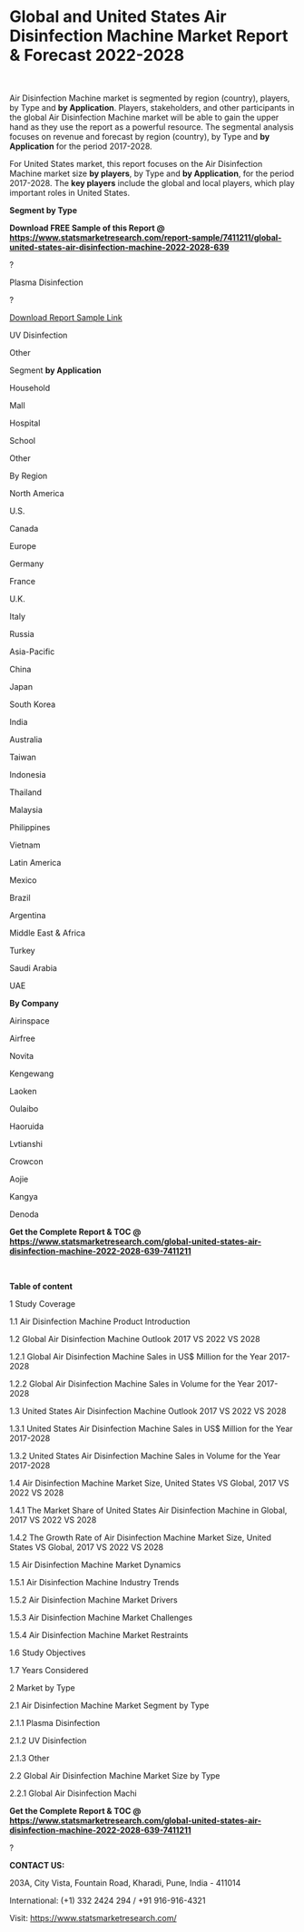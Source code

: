 <h1>Global and United States Air Disinfection Machine Market Report & Forecast 2022-2028</h1><br/><p>Air Disinfection Machine market is segmented by region (country), players, by Type and <strong>by Application</strong>. Players, stakeholders, and other participants in the global Air Disinfection Machine market will be able to gain the upper hand as they use the report as a powerful resource. The segmental analysis focuses on revenue and forecast by region (country), by Type and <strong>by Application</strong> for the period 2017-2028.</p>
 
 
 
 <p>For United States market, this report focuses on the Air Disinfection Machine market size <strong>by players</strong>, by Type and <strong>by Application</strong>, for the period 2017-2028. The <strong>key players</strong> include the global and local players, which play important roles in United States.</p>
 
 
 
 <p><strong>Segment by Type</strong></p>
 
 
 
 <div><b>Download FREE Sample of this Report @ <a href="https://www.statsmarketresearch.com/download-free-sample/7411211/global-united-states-air-disinfection-machine-2022-2028-639">https://www.statsmarketresearch.com/report-sample/7411211/global-united-states-air-disinfection-machine-2022-2028-639</a></b></div>
 
 
 
 <p>? </p>
 
 
 
 <p>Plasma Disinfection</p>
 
 
 
 <p>? </p>
 
 
 
 <p><a href="https://www.statsmarketresearch.com/download-free-sample/7411211/global-united-states-air-disinfection-machine-2022-2028-639">Download Report Sample Link</a></p>
 
 
 
 <p>UV Disinfection</p>
 
 
 
 <p>Other</p>
 
 
 
 <p>Segment <strong>by Application</strong></p>
 
 
 
 <p>Household</p>
 
 
 
 <p>Mall</p>
 
 
 
 <p>Hospital</p>
 
 
 
 <p>School</p>
 
 
 
 <p>Other</p>
 
 
 
 <p>By Region</p>
 
 
 
 <p>North America</p>
 
 
 
 <p>U.S.</p>
 
 
 
 <p>Canada</p>
 
 
 
 <p>Europe</p>
 
 
 
 <p>Germany</p>
 
 
 
 <p>France</p>
 
 
 
 <p>U.K.</p>
 
 
 
 <p>Italy</p>
 
 
 
 <p>Russia</p>
 
 
 
 <p>Asia-Pacific</p>
 
 
 
 <p>China</p>
 
 
 
 <p>Japan</p>
 
 
 
 <p>South Korea</p>
 
 
 
 <p>India</p>
 
 
 
 <p>Australia</p>
 
 
 
 <p>Taiwan</p>
 
 
 
 <p>Indonesia</p>
 
 
 
 <p>Thailand</p>
 
 
 
 <p>Malaysia</p>
 
 
 
 <p>Philippines</p>
 
 
 
 <p>Vietnam</p>
 
 
 
 <p>Latin America</p>
 
 
 
 <p>Mexico</p>
 
 
 
 <p>Brazil</p>
 
 
 
 <p>Argentina</p>
 
 
 
 <p>Middle East & Africa</p>
 
 
 
 <p>Turkey</p>
 
 
 
 <p>Saudi Arabia</p>
 
 
 
 <p>UAE</p>
 
 
 
 <p><strong>By Company</strong></p>
 
 
 
 <p>Airinspace</p>
 
 
 
 <p>Airfree</p>
 
 
 
 <p>Novita</p>
 
 
 
 <p>Kengewang</p>
 
 
 
 <p>Laoken</p>
 
 
 
 <p>Oulaibo</p>
 
 
 
 <p>Haoruida</p>
 
 
 
 <p>Lvtianshi</p>
 
 
 
 <p>Crowcon</p>
 
 
 
 <p>Aojie</p>
 
 
 
 <p>Kangya</p>
 
 
 
 <p>Denoda</p>
 
 
 
 <div><b>Get the Complete Report & TOC @ <a href="https://www.statsmarketresearch.com/global-united-states-air-disinfection-machine-2022-2028-639-7411211">https://www.statsmarketresearch.com/global-united-states-air-disinfection-machine-2022-2028-639-7411211</a></b></div>
 
 
 
 <p><br />
 
 <b>Table of content</b></p>
 
 
 
 <p>1 Study Coverage<br />
 
 1.1 Air Disinfection Machine Product Introduction<br />
 
 1.2 Global Air Disinfection Machine Outlook 2017 VS 2022 VS 2028<br />
 
 1.2.1 Global Air Disinfection Machine Sales in US$ Million for the Year 2017-2028<br />
 
 1.2.2 Global Air Disinfection Machine Sales in Volume for the Year 2017-2028<br />
 
 1.3 United States Air Disinfection Machine Outlook 2017 VS 2022 VS 2028<br />
 
 1.3.1 United States Air Disinfection Machine Sales in US$ Million for the Year 2017-2028<br />
 
 1.3.2 United States Air Disinfection Machine Sales in Volume for the Year 2017-2028<br />
 
 1.4 Air Disinfection Machine Market Size, United States VS Global, 2017 VS 2022 VS 2028<br />
 
 1.4.1 The Market Share of United States Air Disinfection Machine in Global, 2017 VS 2022 VS 2028<br />
 
 1.4.2 The Growth Rate of Air Disinfection Machine Market Size, United States VS Global, 2017 VS 2022 VS 2028<br />
 
 1.5 Air Disinfection Machine Market Dynamics<br />
 
 1.5.1 Air Disinfection Machine Industry Trends<br />
 
 1.5.2 Air Disinfection Machine Market Drivers<br />
 
 1.5.3 Air Disinfection Machine Market Challenges<br />
 
 1.5.4 Air Disinfection Machine Market Restraints<br />
 
 1.6 Study Objectives<br />
 
 1.7 Years Considered<br />
 
 2 Market by Type<br />
 
 2.1 Air Disinfection Machine Market Segment by Type<br />
 
 2.1.1 Plasma Disinfection<br />
 
 2.1.2 UV Disinfection<br />
 
 2.1.3 Other<br />
 
 2.2 Global Air Disinfection Machine Market Size by Type<br />
 
 2.2.1 Global Air Disinfection Machi</p>
 
 
 
 <div><b>Get the Complete Report & TOC @ <a href="https://www.statsmarketresearch.com/global-united-states-air-disinfection-machine-2022-2028-639-7411211">https://www.statsmarketresearch.com/global-united-states-air-disinfection-machine-2022-2028-639-7411211</a></b></div>
 
 
 
 <p>? </p>
 
 
 
 <p><b>CONTACT US:</b><br />
 
 203A, City Vista, Fountain Road, Kharadi, Pune, India - 411014<br />
 
 International: (+1) 332 2424 294 / +91 916-916-4321<br />
 
 Visit: <a href="https://www.statsmarketresearch.com/">https://www.statsmarketresearch.com/</a></p>
